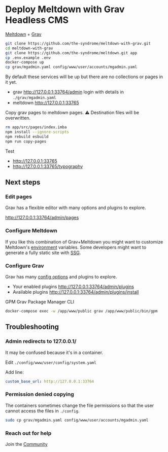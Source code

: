 
# Deploy Meltdown with Grav Headless CMS

[Meltdown](https://meltdown.dex.yachts) + [Grav](https://getgrav.org)

```sh
git clone https://github.com/the-syndrome/meltdown-with-grav.git
cd meltdown-with-grav
git clone https://github.com/the-syndrome/meltdown.git app
cp .env.example .env
docker-compose up
cp grav/mgadmin.yaml config/www/user/accounts/mgadmin.yaml
```

By default these services will be up but there are no collections or pages in it yet.

+ grav <http://127.0.0.1:33764/admin> login with details in `./grav/mgadmin.yaml`
+ meltdown <http://127.0.0.1:33765>

Copy grav pages to meltdown pages. ⚠️ Destination files will be overwritten.

```sh
rm app/src/pages/index.imba
npm install --ignore-scripts
npm rebuild esbuild
npm run copy-pages
```

Test

+ <http://127.0.0.1:33765>
+ <http://127.0.0.1:33765/typography>

## Next steps

### Edit pages

Grav has a flexible editor with many options and plugins to explore.

<http://127.0.0.1:33764/admin/pages>

### Configure Meltdown

If you like this combination of Grav+Meltdown you might want to customize Meltdown's [environment](https://meltdown.dex.yachts/deploy/environment) variables. Some developers might want to generate a fully static site with [SSG](https://meltdown.dex.yachts/features/ssg).

### Configure Grav

Grav has many [config options](https://learn.getgrav.org/17/basics/grav-configuration) and plugins to explore.

+ Your enabled plugins <http://127.0.0.1:33764/admin/plugins>
+ Available plugins <http://127.0.0.1:33764/admin/plugins/install>


GPM Grav Package Manager CLI

```sh
docker-compose exec -w /app/www/public grav /app/www/public/bin/gpm
```

## Troubleshooting

### Admin redirects to 127.0.0.1/

It may be confused because it's in a container.

Edit `./config/www/user/config/system.yaml`

Add line:

```yaml
custom_base_url: http://127.0.0.1:33764
```

### Permission denied copying

The containers sometimes change the file permissions so that the user cannot access the files in `./config`.

```sh
sudo cp grav/mgadmin.yaml config/www/user/accounts/mgadmin.yaml
```

### Reach out for help

Join the [Community](https://meltdown.dex.yachts/community)